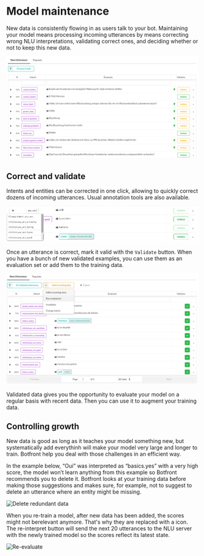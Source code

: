 # Model maintenance

New data is consistently flowing in as users talk to your bot. Maintaining your model means processing incoming utterances by means correcting wrong NLU interpretations, validating correct ones, and deciding whether or not to keep this new data.

![Activity](../../../images/nlu_activity_1.png)

## Correct and validate

Intents and entities can be corrected in one click, allowing to quickly correct dozens of incoming utterances. Usual annotation tools are also available.

![Annotate incoming utterances](../../../images/nlu_activity_2.png)

Once an utterance is correct, mark it valid with the `Validate` button. When you have a bunch of new validated examples, you can use them as an evaluation set or add them to the training data.

![Using validated utterances](../../../images/nlu_activity_4.png)

Validated data gives you the opportunity to evaluate your model on a regular basis with recent data. Then you can use it to augment your training data.

## Controlling growth

New data is good as long as it teaches your model something new, but systematically add everythinh will make your model very large and longer to train. Botfront help you deal with those challenges in an efficient way.

In the example below, “Oui” was interpreted as “basics.yes” with a very high score, the model won’t learn anything from this example so Botfront recommends you to delete it. Botfront looks at your training data before making those suggestions and makes sure, for example, not to suggest to delete an utterance where an entity might be missing.

![Delete redundant data](../../images/nlu_activity_3.png)



When you re-train a model, after new data has been added, the scores might not berelevant anymore. That's why they are replaced with a <i class="fas fa-sync-alt"></i> icon. The re-interpret button will send the next 20 utterances to the NLU server with the newly trained model so the scores reflect its latest state.


![Re-evaluate](../../images/nlu_activity_5.png )
